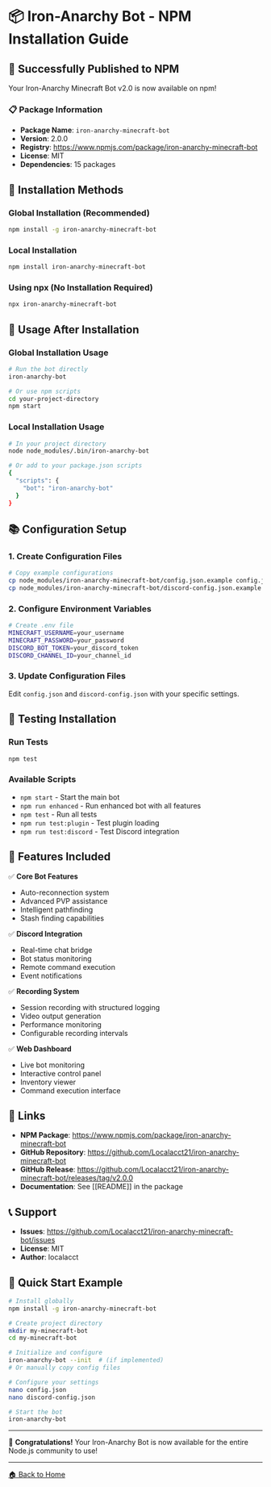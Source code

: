 # 📦 Iron-Anarchy Bot - NPM Installation Guide

## 🎉 Successfully Published to NPM

Your Iron-Anarchy Minecraft Bot v2.0 is now available on npm!

### 📋 Package Information

- **Package Name**: `iron-anarchy-minecraft-bot`
- **Version**: 2.0.0
- **Registry**: <https://www.npmjs.com/package/iron-anarchy-minecraft-bot>
- **License**: MIT
- **Dependencies**: 15 packages

## 🚀 Installation Methods

### Global Installation (Recommended)

```bash
npm install -g iron-anarchy-minecraft-bot
```

### Local Installation

```bash
npm install iron-anarchy-minecraft-bot
```

### Using npx (No Installation Required)

```bash
npx iron-anarchy-minecraft-bot
```

## 🔧 Usage After Installation

### Global Installation Usage

```bash
# Run the bot directly
iron-anarchy-bot

# Or use npm scripts
cd your-project-directory
npm start
```

### Local Installation Usage

```bash
# In your project directory
node node_modules/.bin/iron-anarchy-bot

# Or add to your package.json scripts
{
  "scripts": {
    "bot": "iron-anarchy-bot"
  }
}
```

## 📚 Configuration Setup

### 1. Create Configuration Files

```bash
# Copy example configurations
cp node_modules/iron-anarchy-minecraft-bot/config.json.example config.json
cp node_modules/iron-anarchy-minecraft-bot/discord-config.json.example discord-config.json
```

### 2. Configure Environment Variables

```bash
# Create .env file
MINECRAFT_USERNAME=your_username
MINECRAFT_PASSWORD=your_password
DISCORD_BOT_TOKEN=your_discord_token
DISCORD_CHANNEL_ID=your_channel_id
```

### 3. Update Configuration Files

Edit `config.json` and `discord-config.json` with your specific settings.

## 🧪 Testing Installation

### Run Tests

```bash
npm test
```

### Available Scripts

- `npm start` - Start the main bot
- `npm run enhanced` - Run enhanced bot with all features
- `npm test` - Run all tests
- `npm run test:plugin` - Test plugin loading
- `npm run test:discord` - Test Discord integration

## 🌟 Features Included

✅ **Core Bot Features**

- Auto-reconnection system
- Advanced PVP assistance
- Intelligent pathfinding
- Stash finding capabilities

✅ **Discord Integration**

- Real-time chat bridge
- Bot status monitoring
- Remote command execution
- Event notifications

✅ **Recording System**

- Session recording with structured logging
- Video output generation
- Performance monitoring
- Configurable recording intervals

✅ **Web Dashboard**

- Live bot monitoring
- Interactive control panel
- Inventory viewer
- Command execution interface

## 🔗 Links

- **NPM Package**: <https://www.npmjs.com/package/iron-anarchy-minecraft-bot>
- **GitHub Repository**: <https://github.com/Localacct21/iron-anarchy-minecraft-bot>
- **GitHub Release**: <https://github.com/Localacct21/iron-anarchy-minecraft-bot/releases/tag/v2.0.0>
- **Documentation**: See [[README]] in the package

## 📞 Support

- **Issues**: <https://github.com/Localacct21/iron-anarchy-minecraft-bot/issues>
- **License**: MIT
- **Author**: localacct

## 🎯 Quick Start Example

```bash
# Install globally
npm install -g iron-anarchy-minecraft-bot

# Create project directory
mkdir my-minecraft-bot
cd my-minecraft-bot

# Initialize and configure
iron-anarchy-bot --init  # (if implemented)
# Or manually copy config files

# Configure your settings
nano config.json
nano discord-config.json

# Start the bot
iron-anarchy-bot
```

---

🎉 **Congratulations!** Your Iron-Anarchy Bot is now available for the entire Node.js community to use!

---

[🏠 Back to Home](Home.md)
